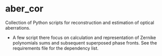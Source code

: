 # aber_cor
Collection of Python scripts for reconstruction and estimation of optical aberrations. 

- A few script there focus on calculation and representation of Zernike polynomials sums and subsequent
superposed phase fronts. See the requirements file for the dependency list.
